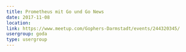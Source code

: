 ```yaml
---
title: Prometheus mit Go und Go News
date: 2017-11-08
location: 
link: https://www.meetup.com/Gophers-Darmstadt/events/244320345/
usergroup: goda
type: usergroup
---
```


